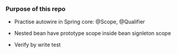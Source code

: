 ### Purpose of this repo

+ Practise autowire in Spring core: @Scope, @Qualifier

+ Nested bean have prototype scope inside bean signleton scope

+ Verify by write test